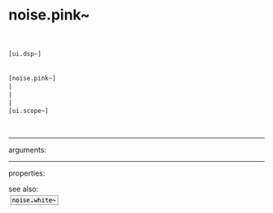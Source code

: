 # noise.pink~

```


[ui.dsp~]


[noise.pink~]
|
|
|
[ui.scope~]

            
```
---
arguments:


---
properties:


see also:<br>
![noise.white~](img/object_noise.white~.png)
